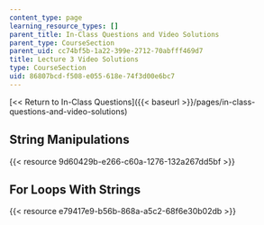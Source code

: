 ```yaml
---
content_type: page
learning_resource_types: []
parent_title: In-Class Questions and Video Solutions
parent_type: CourseSection
parent_uid: cc74bf5b-1a22-399e-2712-70abfff469d7
title: Lecture 3 Video Solutions
type: CourseSection
uid: 86807bcd-f508-e055-618e-74f3d00e6bc7
---
```


[\<\< Return to In-Class Questions]({{< baseurl >}}/pages/in-class-questions-and-video-solutions)

String Manipulations
--------------------

{{< resource 9d60429b-e266-c60a-1276-132a267dd5bf >}}

For Loops With Strings
----------------------

{{< resource e79417e9-b56b-868a-a5c2-68f6e30b02db >}}